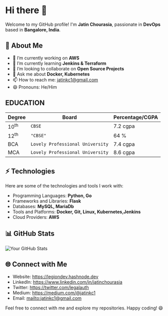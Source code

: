# Hi there 👋

Welcome to my GitHub profile! I'm **Jatin Chourasia**, passionate in **DevOps** based in **Bangalore, India**. 

## 🌱 About Me

- 🔭 I’m currently working on **AWS**
- 🌱 I’m currently learning **Jenkins & Terraform**
- 👯 I’m looking to collaborate on **Open Source Projects**
- 💬 Ask me about **Docker, Kubernetes**
- 📫 How to reach me: jatinkc1@gmail.com
- 😄 Pronouns: He/Him

## EDUCATION
|Degree                |Board|Percentage/CGPA|
|----------------|-------------------------------|-----------------------------|
|10<sup>th</sup>|`CBSE`            |7.2 cgpa            |
|12<sup>th</sup>|`"CBSE"`            |64 %            |
|BCA          |`Lovely Professional University`|7.4 cgpa|
|MCA          |`Lovely Professional University`|8.6 cgpa|

## ⚡ Technologies

Here are some of the technologies and tools I work with:

- Programming Languages: **Python, Go**
- Frameworks and Libraries: **Flask**
- Databases: **MySQL, MariaDb**
- Tools and Platforms: **Docker, Git, Linux, Kubernetes,Jenkins**
- Cloud Providers: **AWS**

## 📊 GitHub Stats

![Your GitHub Stats](https://github-readme-stats.vercel.app/api?username=Jatinkc&show_icons=true)

## 🌐 Connect with Me

- Website: https://legiondev.hashnode.dev
- LinkedIn: https://www.linkedin.com/in/jatinchourasia
- Twitter:  https://twitter.com/legalauth
- Medium: https://medium.com/@jatinkc1
- Email: <mailto:jatinkc1@gmail.com>

Feel free to connect with me and explore my repositories. Happy coding! 😄
